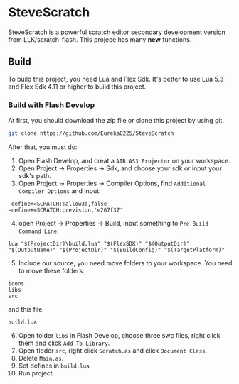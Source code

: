# SteveScratch

SteveScratch is a powerful scratch editor secondary development version from LLK/scratch-flash. This projece has many **new** functions.

## Build
To build this project, you need Lua and Flex Sdk. It's better to use Lua 5.3 and Flex Sdk 4.11 or higher to build this project.

### Build with Flash Develop
At first, you should download the zip file or clone this project by using git.
```bash
git clone https://github.com/Eureka0225/SteveScratch
```
After that, you must do:
1. Open Flash Develop, and creat a `AIR AS3 Projector` on your workspace.
2. Open Project -> Properties -> Sdk, and choose your sdk or input your sdk's path.
3. Open Project -> Properties -> Compiler Options, find `Additional Compiler Options` and input:
```
-define+=SCRATCH::allow3d,false
-define+=SCRATCH::revision,'e267f37'
```
4. open Project -> Properties -> Build, input something to `Pre-Build Command Line`:
```
lua "$(ProjectDir)\build.lua" "$(FlexSDK)" "$(OutputDir)" "$(OutputName)" "$(ProjectDir)" "$(BuildConfig)" "$(TargetPlatform)"
```
5. Include our source, you need move folders to your workspace.
You need to move these folders:
```
icons
libs
src
```
and this file:
```
build.lua
```
6. Open folder `libs` in Flash Develop, choose three swc files, right click them and click `Add To Library`. 
7. Open floder `src`, right click `Scratch.as` and click `Document Class`. 
8. Delete `Main.as`. 
9. Set defines in `build.lua`
10. Run project.
